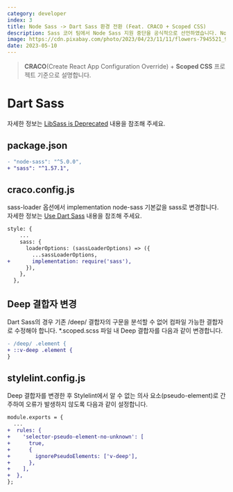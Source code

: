 ```yaml
---
category: developer
index: 3
title: Node Sass -> Dart Sass 환경 전환 (Feat. CRACO + Scoped CSS)
description: Sass 코어 팀에서 Node Sass 지원 중단을 공식적으로 선언하였습니다. Node Sass의 기반인 LibSass가 Sass의 최신 기능을 반영하는 데 한계에 도달했기 때문입니다. CRACO 프로젝트에서 Dart Sass로 전환하는 방법은 간단합니다.
image: https://cdn.pixabay.com/photo/2023/04/23/11/11/flowers-7945521_960_720.jpg
date: 2023-05-10
---
```


> **CRACO**(Create React App Configuration Override) + **Scoped CSS** 프로젝트 기준으로 설명합니다.

# Dart Sass

자세한 정보는 [LibSass is Deprecated](https://sass-lang.com/blog/libsass-is-deprecated/) 내용을 참조해 주세요.

## package.json

```diff
- "node-sass": "^5.0.0",
+ "sass": "^1.57.1",
```

## craco.config.js

sass-loader 옵션에서 implementation node-sass 기본값을 sass로 변경합니다. 자세한 정보는 [Use Dart Sass](https://craco.js.org/recipes/use-dart-sass/) 내용을 참조해 주세요.

```diff
style: {
    ...
    sass: {
      loaderOptions: (sassLoaderOptions) => ({
        ...sassLoaderOptions,
+       implementation: require('sass'),
      }),
    },
  },
```

## Deep 결합자 변경

Dart Sass의 경우 기존 /deep/ 결합자의 구문을 분석할 수 없어 컴파일 가능한 결합자로 수정해야 합니다. *.scoped.scss 파일 내 Deep 결합자를 다음과 같이 변경합니다.

```diff
- /deep/ .element {
+ ::v-deep .element {
}
```

## stylelint.config.js

Deep 결합자를 변경한 후 Stylelint에서 알 수 없는 의사 요소(pseudo-element)로 간주하여 오류가 발생하지 않도록 다음과 같이 설정합니다.

```diff
module.exports = {
  ...
+  rules: {
+    'selector-pseudo-element-no-unknown': [
+      true,
+      {
+        ignorePseudoElements: ['v-deep'],
+      },
+    ],
+  },
};
```
